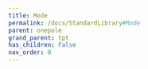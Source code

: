 ```yaml
---
title: Mode
permalink: /docs/StandardLibrary#Mode
parent: onepole
grand_parent: tpt
has_children: False
nav_order: 0
---
```

